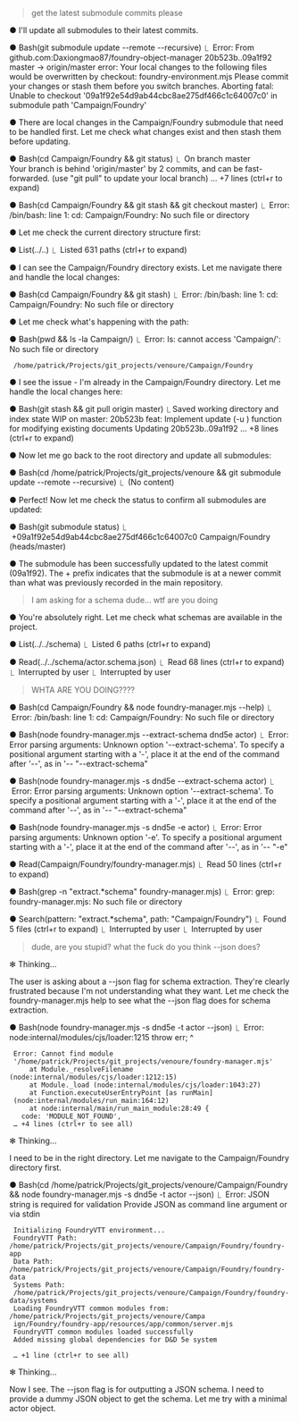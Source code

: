 > get the latest submodule commits please

● I'll update all submodules to their latest commits.

● Bash(git submodule update --remote --recursive)
  ⎿  Error: From github.com:Daxiongmao87/foundry-object-manager
        20b523b..09a1f92  master     -> origin/master
     error: Your local changes to the following files would be overwritten by checkout:
     	foundry-environment.mjs
     Please commit your changes or stash them before you switch branches.
     Aborting
     fatal: Unable to checkout '09a1f92e54d9ab44cbc8ae275df466c1c64007c0' in submodule path 
     'Campaign/Foundry'

● There are local changes in the Campaign/Foundry submodule that need to be handled first.
  Let me check what changes exist and then stash them before updating.

● Bash(cd Campaign/Foundry && git status)
  ⎿  On branch master                                                              
     Your branch is behind 'origin/master' by 2 commits, and can be fast-forwarded.
       (use "git pull" to update your local branch)
     … +7 lines (ctrl+r to expand)

● Bash(cd Campaign/Foundry && git stash && git checkout master)
  ⎿  Error: /bin/bash: line 1: cd: Campaign/Foundry: No such file or directory

● Let me check the current directory structure first:

● List(../..)
  ⎿  Listed 631 paths (ctrl+r to expand)

● I can see the Campaign/Foundry directory exists. Let me navigate there and handle the local
   changes:

● Bash(cd Campaign/Foundry && git stash)
  ⎿  Error: /bin/bash: line 1: cd: Campaign/Foundry: No such file or directory

● Let me check what's happening with the path:

● Bash(pwd && ls -la Campaign/)
  ⎿  Error: ls: cannot access 'Campaign/': No such file or directory

     /home/patrick/Projects/git_projects/venoure/Campaign/Foundry

● I see the issue - I'm already in the Campaign/Foundry directory. Let me handle the local
  changes here:

● Bash(git stash && git pull origin master)
  ⎿ Saved working directory and index state WIP on master: 20b523b feat: Implement update (-u
    ) function for modifying existing documents
    Updating 20b523b..09a1f92
    … +8 lines (ctrl+r to expand)


● Now let me go back to the root directory and update all submodules:

● Bash(cd /home/patrick/Projects/git_projects/venoure && git submodule update --remote
      --recursive)
  ⎿  (No content)

● Perfect! Now let me check the status to confirm all submodules are updated:

● Bash(git submodule status)
  ⎿  +09a1f92e54d9ab44cbc8ae275df466c1c64007c0 Campaign/Foundry (heads/master)

● The submodule has been successfully updated to the latest commit (09a1f92). The + prefix
  indicates that the submodule is at a newer commit than what was previously recorded in the
  main repository.

> I am asking for a schema dude... wtf are you doing

● You're absolutely right. Let me check what schemas are available in the project.

● List(../../schema)
  ⎿  Listed 6 paths (ctrl+r to expand)

● Read(../../schema/actor.schema.json)
  ⎿  Read 68 lines (ctrl+r to expand)
  ⎿  Interrupted by user
  ⎿  Interrupted by user

> WHTA ARE YOU DOING????

● Bash(cd Campaign/Foundry && node foundry-manager.mjs --help)
  ⎿  Error: /bin/bash: line 1: cd: Campaign/Foundry: No such file or directory

● Bash(node foundry-manager.mjs --extract-schema dnd5e actor)
  ⎿  Error: Error parsing arguments: Unknown option '--extract-schema'. To specify a 
     positional argument starting with a '-', place it at the end of the command after '--', 
     as in '-- "--extract-schema"

● Bash(node foundry-manager.mjs -s dnd5e --extract-schema actor)
  ⎿  Error: Error parsing arguments: Unknown option '--extract-schema'. To specify a 
     positional argument starting with a '-', place it at the end of the command after '--', 
     as in '-- "--extract-schema"

● Bash(node foundry-manager.mjs -s dnd5e -e actor)
  ⎿  Error: Error parsing arguments: Unknown option '-e'. To specify a positional argument 
     starting with a '-', place it at the end of the command after '--', as in '-- "-e"

● Read(Campaign/Foundry/foundry-manager.mjs)
  ⎿  Read 50 lines (ctrl+r to expand)

● Bash(grep -n "extract.*schema" foundry-manager.mjs)
  ⎿  Error: grep: foundry-manager.mjs: No such file or directory

● Search(pattern: "extract.*schema", path: "Campaign/Foundry")
  ⎿  Found 5 files (ctrl+r to expand)
  ⎿  Interrupted by user
  ⎿  Interrupted by user

> dude, are you stupid? what the fuck do you think --json does?

✻ Thinking…

  The user is asking about a --json flag for schema extraction. They're clearly frustrated 
  because I'm not understanding what they want. Let me check the foundry-manager.mjs help to 
  see what the --json flag does for schema extraction.

● Bash(node foundry-manager.mjs -s dnd5e -t actor --json)
  ⎿  Error: node:internal/modules/cjs/loader:1215
       throw err;
       ^

     Error: Cannot find module 
     '/home/patrick/Projects/git_projects/venoure/foundry-manager.mjs'
         at Module._resolveFilename (node:internal/modules/cjs/loader:1212:15)
         at Module._load (node:internal/modules/cjs/loader:1043:27)
         at Function.executeUserEntryPoint [as runMain] 
     (node:internal/modules/run_main:164:12)
         at node:internal/main/run_main_module:28:49 {
       code: 'MODULE_NOT_FOUND',
     … +4 lines (ctrl+r to see all)

✻ Thinking…

  I need to be in the right directory. Let me navigate to the Campaign/Foundry directory 
  first.

● Bash(cd /home/patrick/Projects/git_projects/venoure/Campaign/Foundry && node
      foundry-manager.mjs -s dnd5e -t actor --json)
  ⎿  Error: JSON string is required for validation
     Provide JSON as command line argument or via stdin

     Initializing FoundryVTT environment...
     FoundryVTT Path: /home/patrick/Projects/git_projects/venoure/Campaign/Foundry/foundry-app
     Data Path: /home/patrick/Projects/git_projects/venoure/Campaign/Foundry/foundry-data
     Systems Path: 
     /home/patrick/Projects/git_projects/venoure/Campaign/Foundry/foundry-data/systems
     Loading FoundryVTT common modules from: /home/patrick/Projects/git_projects/venoure/Campa
     ign/Foundry/foundry-app/resources/app/common/server.mjs
     FoundryVTT common modules loaded successfully
     Added missing global dependencies for D&D 5e system

     … +1 line (ctrl+r to see all)

✻ Thinking…

  Now I see. The --json flag is for outputting a JSON schema. I need to provide a dummy JSON 
  object to get the schema. Let me try with a minimal actor object.


